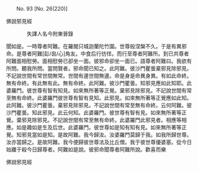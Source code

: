 ﻿　　No. 93 [No. 26(220)]

佛說邪見經

　　　　失譯人名今附東晉錄


聞如是。一時尊者阿難。在羅閱只城迦蘭陀竹園。世尊般涅槃不久。于是有異邪命。是尊者阿難[髟/囪/心]角友。中食后行彷徉。而行至尊者阿難所。到已共尊者阿難面相慰勞。面相慰勞已卻坐一面。彼邪命卻坐一面已。語尊者阿難曰。我欲有所問。聽我所問。當問賢者。邪命聞已知之。此阿難。彼沙門瞿曇棄邪見除邪見。不記說世間有常世間無常。世間有邊世間無邊。命是身是命異身異。有如此命終。無有命終。有此無有此。無有命終。此阿難。彼沙門瞿曇。知邪見應如此知耶。此婆羅門。彼世尊有智有知見。如來無所著等正覺。棄邪見除邪見。不記說世間有常至無有命終。此婆羅門彼世尊有智有見知。此邪見。如來無所著等正覺應如此知。此阿難。彼沙門瞿曇。棄邪見除邪見。不記說世間有常至無有命終。云何阿難。彼沙門瞿曇。知此邪見。此云何知。此婆羅門。彼世尊有智有見。如來無所著等正覺。棄邪見除邪見。不記說世間有常至無有命終。此婆羅門此邪見者。相應等相應。如是趣如是生及后世。此婆羅門。彼世尊如是知有知有見。如來無所著等正覺。知邪見當如是知。是故阿難。我今歸汝。汝婆羅門莫歸于我。如我所歸世尊。汝亦當歸之。是故阿難。我今便歸彼世尊法及比丘僧。我于彼世尊優婆塞。從今日始離于殺今日歸尊者。阿難如是說。彼邪命聞尊者阿難所說。歡喜而樂

佛說邪見經
